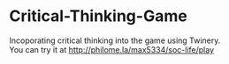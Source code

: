# Critical-Thinking-Game
Incoporating critical thinking into the game using Twinery.<br>
You can try it at http://philome.la/max5334/soc-life/play 
